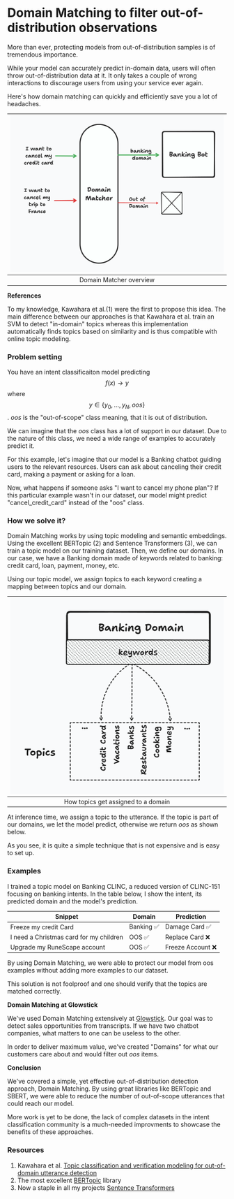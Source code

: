 # Domain Matching to filter out-of-distribution observations


More than ever, protecting models from out-of-distribution samples is of tremendous importance.

While your model can accurately predict in-domain data, users will often throw out-of-distribution data at it. It only takes a couple of wrong interactions to discourage users from using your service ever again.

Here's how domain matching can quickly and efficiently save you a lot of headaches.





| ![](overview.png) |
|:--------------------------------------------------------------------:|
|                       Domain Matcher overview                        |


**References**

 To my knowledge, Kawahara et al.(1)  were the first to propose this idea. The main difference between our approaches is that Kawahara et al. train an SVM to detect "in-domain" topics whereas this implementation automatically finds topics based on similarity and is thus compatible with online topic modeling.

### Problem setting

You have an intent classificaiton model predicting $$f(x) \rightarrow y$$ where $$y\in\{y_0,...,y_N,oos\}$$. *oos* is the "out-of-scope" class meaning, that it is out of distribution.

We can imagine that the *oos* class has a lot of support in our dataset. Due to the nature of this class, we need a wide range of examples to accurately predict it.

For this example, let's imagine that our model is a Banking chatbot guiding users to the relevant resources. Users can ask about canceling their credit card, making a payment or asking for a loan.

Now, what happens if someone asks "I want to cancel my phone plan"? If this particular example wasn't in our dataset, our model might predict "cancel_credit_card" instead of the "oos" class.

### How we solve it?

Domain Matching works by using topic modeling and semantic embeddings. Using the excellent BERTopic (2) and Sentence Transformers (3), we can train a topic model on our training dataset. Then, we define our domains. In our case, we have a Banking domain made of keywords related to banking: credit card, loan, payment, money, etc.

Using our topic model, we assign topics to each keyword creating a mapping between topics and our domain.





| ![](topic_assignment.png) |
|:----------------------------------------------------------------------------:|
|                     How topics get assigned to a domain                      |



At inference time, we assign a topic to the utterance. If the topic is part of our domains, we let the model predict, otherwise we return *oos* as shown below.

As you see, it is quite a simple technique that is not expensive and is easy to set up.

### Examples

I trained a topic model on Banking CLINC, a reduced version of CLINC-151 focusing on banking intents. In the table below, I show the intent, its predicted domain and the model's prediction.

| Snippet                                 | Domain     | Prediction       |
|-----------------------------------------|------------|------------------|
| Freeze my credit Card                   | Banking  ✅ | Damage Card    ✅ |
| I need a Christmas card for my children | OOS  ✅     | Replace Card ❌   |
| Upgrade my RuneScape account            | OOS  ✅     | Freeze Account ❌ |

By using Domain Matching, we were able to protect our model from oos examples without adding more examples to our dataset.

This solution is not foolproof and one should verify that the topics are matched correctly.

**Domain Matching at Glowstick**

We've used Domain Matching extensively at [Glowstick](https://glowstick.ai). Our goal was to detect sales opportunities from transcripts. If we have two chatbot companies, what matters to one can be useless to the other.

In order to deliver maximum value, we've created "Domains" for what our customers care about and would filter out *oos* items.

**Conclusion**

We've covered a simple, yet effective out-of-distribution detection approach, Domain Matching. By using great libraries like BERTopic and SBERT, we were able to reduce the number of out-of-scope utterances that could reach our model.

More work is yet to be done, the lack of complex datasets in the intent classification community is a much-needed improvments to showcase the benefits of these approaches.


### Resources

1. Kawahara et al. [Topic classification and verification modeling for out-of-domain utterance detection](https://www.isca-archive.org/interspeech_2004/kawahara04c_interspeech.html)
2. The most excellent [BERTopic](https://maartengr.github.io/BERTopic/) library
3. Now a staple in all my projects [Sentence Transformers](https://sbert.net/)
